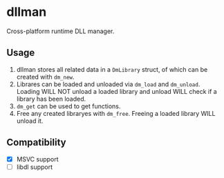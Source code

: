 # dllman
Cross-platform runtime DLL manager.

## Usage
1. dllman stores all related data in a `DmLibrary` struct, of which can be created with `dm_new`.
2. Librares can be loaded and unloaded via `dm_load` and `dm_unload`. Loading WILL NOT unload a loaded library and unload WILL check if a library has been loaded.
3. `dm_get` can be used to get functions.
4. Free any created libraryes with `dm_free`. Freeing a loaded library WILL unload it.

## Compatibility
* [x] MSVC  support
* [ ] libdl support

